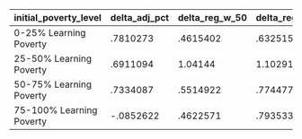 |initial_poverty_level |   delta_adj_pct |   delta_reg_w_50  |  delta_reg_w_60  |  delta_reg_w_70 |   delta_reg_w_80 |   delta_reg_w_90  |
|-----	|------------	|-----------	|-----------	|-----------	|-----------	|-----------	|
| 0-25% Learning Poverty |	.7810273	| .4615402  | .632515 | .8586311 | 1.093158 | 1.405041 |
| 25-50% Learning Poverty |	.6911094	|  1.04144  | 1.102917 |  2.283069 |  2.722118 | 2.795575 |
| 50-75% Learning Poverty	| .7334087	| .5514922  |  .774477 | 1.151856 |  1.68804 | 2.068671 |
| 75-100% Learning Poverty |	-.0852622 |	.4622571 |  .7935333 | 1.136203 | 1.478872 |  1.627544 |
